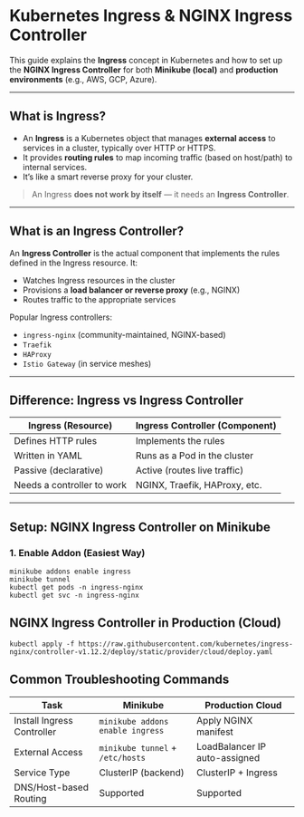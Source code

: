 # Kubernetes Ingress & NGINX Ingress Controller

This guide explains the **Ingress** concept in Kubernetes and how to set up the **NGINX Ingress Controller** for both **Minikube (local)** and **production environments** (e.g., AWS, GCP, Azure).

---

## What is Ingress?

- An **Ingress** is a Kubernetes object that manages **external access** to services in a cluster, typically over HTTP or HTTPS.
- It provides **routing rules** to map incoming traffic (based on host/path) to internal services.
- It’s like a smart reverse proxy for your cluster.

> An Ingress **does not work by itself** — it needs an **Ingress Controller**.

---

## What is an Ingress Controller?

An **Ingress Controller** is the actual component that implements the rules defined in the Ingress resource. It:

- Watches Ingress resources in the cluster
- Provisions a **load balancer or reverse proxy** (e.g., NGINX)
- Routes traffic to the appropriate services

Popular Ingress controllers:

- `ingress-nginx` (community-maintained, NGINX-based)
- `Traefik`
- `HAProxy`
- `Istio Gateway` (in service meshes)

---

## Difference: Ingress vs Ingress Controller

| Ingress (Resource)        | Ingress Controller (Component)        |
|---------------------------|----------------------------------------|
| Defines HTTP rules        | Implements the rules                   |
| Written in YAML           | Runs as a Pod in the cluster           |
| Passive (declarative)     | Active (routes live traffic)           |
| Needs a controller to work| NGINX, Traefik, HAProxy, etc.          |

---

## Setup: NGINX Ingress Controller on Minikube

### 1. Enable Addon (Easiest Way)

    minikube addons enable ingress
    minikube tunnel
    kubectl get pods -n ingress-nginx
    kubectl get svc -n ingress-nginx

## NGINX Ingress Controller in Production (Cloud)
    kubectl apply -f https://raw.githubusercontent.com/kubernetes/ingress-nginx/controller-v1.12.2/deploy/static/provider/cloud/deploy.yaml


## Common Troubleshooting Commands

| Task                       | Minikube                         | Production Cloud              |
| -------------------------- | -------------------------------- | ----------------------------- |
| Install Ingress Controller | `minikube addons enable ingress` | Apply NGINX manifest          |
| External Access            | `minikube tunnel` + `/etc/hosts` | LoadBalancer IP auto-assigned |
| Service Type               | ClusterIP (backend)              | ClusterIP + Ingress           |
| DNS/Host-based Routing     | Supported                        | Supported                     |
